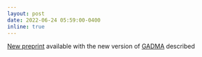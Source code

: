```yaml
---
layout: post
date: 2022-06-24 05:59:00-0400
inline: true
---
```


[New preprint](https://www.biorxiv.org/content/early/2022/06/16/2022.06.14.496083)
available with the new version of [GADMA](https://github.com/ctlab/GADMA) described
